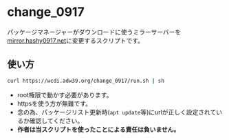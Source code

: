 # change_0917
パッケージマネージャーがダウンロードに使うミラーサーバーを[mirror.hashy0917.net](https://mirror.hashy0917.net)に変更するスクリプトです。

## 使い方
```bash
curl https://wcdi.adw39.org/change_0917/run.sh | sh
```
- root権限で動かす必要があります。
- httpsを使う方が無難です。
- 念の為、パッケージリスト更新時(`apt update`等)にurlが正しく設定されているか確認してください。
- **作者は当スクリプトを使ったことによる責任は負いません。**
